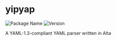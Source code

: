 # yipyap
![Package Name](https://img.shields.io/badge/dynamic/yaml?color=%2332a852&label=Package%20Name&query=%24.name&url=https%3A%2F%2Fraw.githubusercontent.com%2Falta-lang%2Fyipyap%2Fmaster%2Fpackage.alta.yaml)
![Version](https://img.shields.io/badge/dynamic/yaml?color=a61900&label=Version&query=%24.version&url=https%3A%2F%2Fraw.githubusercontent.com%2Falta-lang%2Fyipyap%2Fmaster%2Fpackage.alta.yaml)

A YAML-1.3-compliant YAML parser written in Alta
